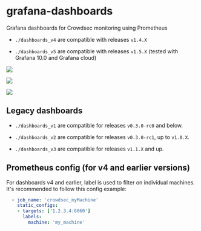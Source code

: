 # grafana-dashboards

Grafana dashboards for Crowdsec monitoring using Prometheus

 - `./dashboards_v4` are compatible with releases `v1.4.X`

 - `./dashboards_v5` are compatible with releases `v1.5.X` (tested with Grafana 10.0 and Grafana cloud)

![](https://doc.crowdsec.net/Crowdsec/v0/assets/images/grafana_overview.png)

![](https://doc.crowdsec.net/Crowdsec/v0/assets/images/grafana_insight.png)

![](https://doc.crowdsec.net/Crowdsec/v0/assets/images/grafana_details.png) 


## Legacy dashboards

 - `./dashboards_v1` are compatible for releases `v0.3.0-rc0` and below.

 - `./dashboards_v2` are compatible for releases `v0.3.0-rc1`, up to `v1.0.X`.

 - `./dashboards_v3` are compatible for releases `v1.1.X` and up.

## Prometheus config (for v4 and earlier versions)

For dashboards v4 and earlier, label is used to filter on individual machines. It's recommended to follow this config example:

```yaml
  - job_name: 'crowdsec_myMachine'
    static_configs:
    - targets: ['1.2.3.4:6060']
      labels:
        machine: 'my_machine'
```
